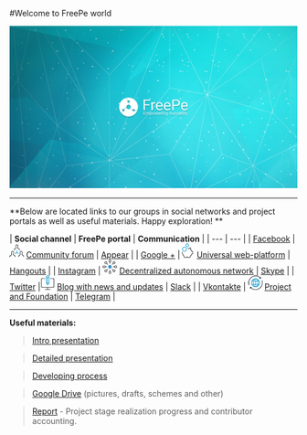 #Welcome to FreePe world




![](../images/Banner_2.jpg)


---

**Below are located links to our groups in social networks and project portals as well as useful materials. Happy exploration! **


| **Social channel** | **FreePe portal** | **Communication** |
| --- | --- |
| [Facebook](https://www.facebook.com/FreePe-project-1705439936387017/)  | ![](../images/networking.png) [Community forum](http://freepe.co/) | [Appear](https://appear.in/freepe) |
| [Google +](https://plus.google.com/106815883580854777966)  |![](../images/piggy-bank.png) [Universal web-platform](https://freepe.io/) | [Hangouts](https://hangouts.google.com/group/i8VCXO4OI49sQNo12) |
| [Instagram](https://www.instagram.com/thefreepe/) | ![](../images/ellipse.png) [Decentralized autonomous network](http://freepe.net/) | [Skype](https://join.skype.com/jQDP4cDrLKtf) |
| [Twitter](https://twitter.com/_freepe) |![](../images/computer.png) [Blog with news and updates](http://freepe.online) | [Slack](https://freepe.slack.com/messages/@freepe/) |
| [Vkontakte]( https://vk.com/freepe_org) | ![](../images/worldwide.png)  [Project and Foundation](http://freepe.org/) | [Telegram](https://telegram.me/FreePe) |




---


**Useful materials:**


> [Intro presentation](https://goo.gl/bxv33W)

> [Detailed presentation](https://prezi.com/dhz0yujgcdhv/freepe-freedom-4-people/)

> [Developing process](https://pintask.me/board/vPsfuf2sawcaDyt6b) 

> [Google Drive](https://drive.google.com/open?id=0B9mbBuJnN6tcdS1VSFQ5dEhOdkU) (pictures, drafts, schemes and other)

> [Report](https://goo.gl/ArDg5z)  - Project stage realization progress and contributor accounting.